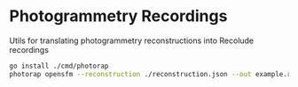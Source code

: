 # Photogrammetry Recordings

Utils for translating photogrammetry reconstructions into Recolude recordings

```bash
go install ./cmd/photorap
photorap opensfm --reconstruction ./reconstruction.json --out example.rap
```